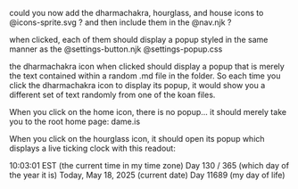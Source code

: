 could you now add the dharmachakra, hourglass, and house icons to @icons-sprite.svg ?  and then include them in the @nav.njk ?

when clicked, each of them should display a popup styled in the same manner as the @settings-button.njk @settings-popup.css 

the dharmachakra icon when clicked should display a popup that is merely the text contained within a random .md file in the folder. So each time you click the dharmachakra icon to display its popup, it would show you a different set of text randomly from one of the koan files.

When you click on the home icon, there is no popup... it should merely take you to the root home page: dame.is

When you click on the hourglass icon, it should open its popup which displays a live ticking clock with this readout:

10:03:01 EST (the current time in my time zone)
Day 130 / 365 (which day of the year it is)
Today, May 18, 2025 (current date)
Day 11689 (my day of life)